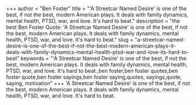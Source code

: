+++
author = "Ben Foster"
title = "'A Streetcar Named Desire' is one of the best, if not the best, modern American plays. It deals with family dynamics, mental health, PTSD, war, and love. It's hard to beat."
description = "the best Ben Foster Quote: 'A Streetcar Named Desire' is one of the best, if not the best, modern American plays. It deals with family dynamics, mental health, PTSD, war, and love. It's hard to beat."
slug = "a-streetcar-named-desire-is-one-of-the-best-if-not-the-best-modern-american-plays-it-deals-with-family-dynamics-mental-health-ptsd-war-and-love-its-hard-to-beat"
keywords = "'A Streetcar Named Desire' is one of the best, if not the best, modern American plays. It deals with family dynamics, mental health, PTSD, war, and love. It's hard to beat.,ben foster,ben foster quotes,ben foster quote,ben foster sayings,ben foster saying,quotes, sayings,quote, saying, motivation"
+++
'A Streetcar Named Desire' is one of the best, if not the best, modern American plays. It deals with family dynamics, mental health, PTSD, war, and love. It's hard to beat.
